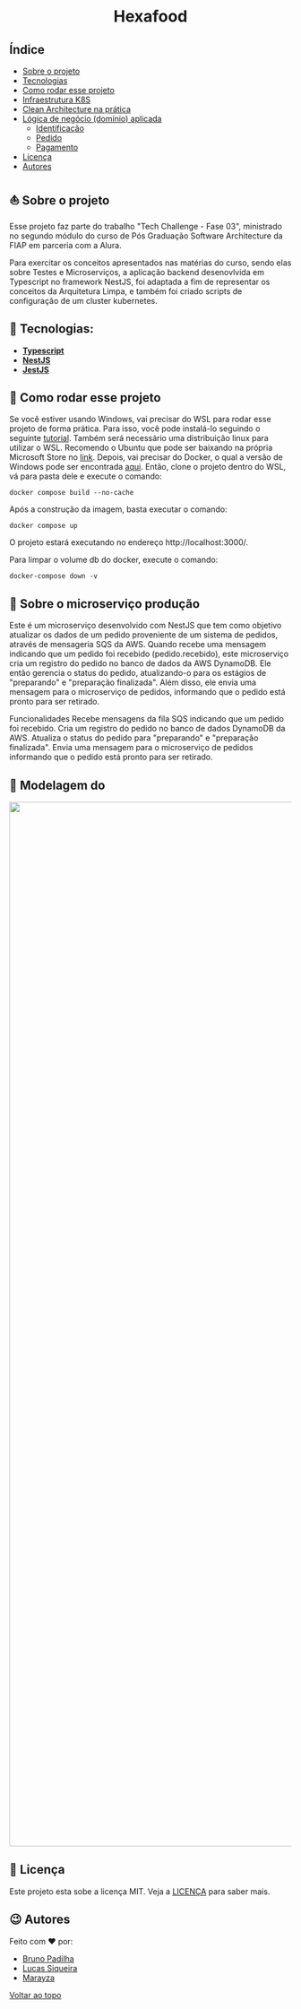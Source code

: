 <h1 align="center">
    Hexafood
</h1>


## Índice

- <a href="#boat-sobre-o-projeto">Sobre o projeto</a>
- <a href="#hammer-tecnologias">Tecnologias</a>
- <a href="#rocket-como-rodar-esse-projeto">Como rodar esse projeto</a>
- <a href="#electric_plug-infraestrutura-k8s">Infraestrutura K8S</a>
- <a href="#open_file_folder-clean-architecture-na-pratica">Clean Architecture na prática</a>
- <a href="#notebook-lógica-de-negócio-domínio-aplicada">Lógica de negócio (domínio) aplicada</a>
    - <a href="#identificação">Identificação</a>
    - <a href="#pedido">Pedido</a>
    - <a href="#pagamento">Pagamento</a>
- <a href="#bookmark_tabs-licença">Licença</a>
- <a href="#wink-autores">Autores</a>
## :boat: Sobre o projeto

Esse projeto faz parte do trabalho "Tech Challenge - Fase 03", ministrado no segundo módulo do curso de Pós Graduação Software Architecture da FIAP em parceria com a Alura.

Para exercitar os conceitos apresentados nas matérias do curso, sendo elas sobre Testes e Microserviços, a aplicação backend desenovlvida em Typescript no framework NestJS, foi adaptada a fim de representar os conceitos da Arquitetura Limpa, e também foi criado scripts de configuração de um cluster kubernetes.

## :hammer: Tecnologias:

- **[Typescript](https://www.typescriptlang.org)**
- **[NestJS](https://nestjs.com/)**
- **[JestJS](https://jestjs.io/pt-BR/)**

## :rocket: Como rodar esse projeto

Se você estiver usando Windows, vai precisar do WSL para rodar esse projeto de forma prática. Para isso, você pode instalá-lo seguindo o seguinte [tutorial](https://learn.microsoft.com/pt-br/windows/wsl/install). Também será necessário uma distribuição linux para utilizar o WSL. Recomendo o Ubuntu que pode ser baixando na própria Microsoft Store no [link](https://apps.microsoft.com/store/detail/ubuntu/9PDXGNCFSCZV).
Depois, vai precisar do Docker, o qual a versão de Windows pode ser encontrada [aqui](https://docs.docker.com/desktop/install/windows-install/).
Então, clone o projeto dentro do WSL, vá para pasta dele e execute o comando:

```
docker compose build --no-cache
```

Após a construção da imagem, basta executar o comando:

```
docker compose up
```

O projeto estará executando no endereço http://localhost:3000/.

Para limpar o volume db do docker, execute o comando:

```
docker-compose down -v
```
## :electric_plug: Sobre o microserviço produção
Este é um microserviço desenvolvido com NestJS que tem como objetivo atualizar os dados de um pedido proveniente de um sistema de pedidos, através de mensageria SQS da AWS. Quando recebe uma mensagem indicando que um pedido foi recebido (pedido.recebido), este microserviço cria um registro do pedido no banco de dados da AWS DynamoDB. Ele então gerencia o status do pedido, atualizando-o para os estágios de "preparando" e "preparação finalizada". Além disso, ele envia uma mensagem para o microserviço de pedidos, informando que o pedido está pronto para ser retirado.

Funcionalidades
Recebe mensagens da fila SQS indicando que um pedido foi recebido.
Cria um registro do pedido no banco de dados DynamoDB da AWS.
Atualiza o status do pedido para "preparando" e "preparação finalizada".
Envia uma mensagem para o microserviço de pedidos informando que o pedido está pronto para ser retirado.

## 🌉 Modelagem do

<p align="center">
    <img alt="Fluxo de comunicação dos microsserviços" title="fluxo-comunicacao-micro-servicos" src=".github/readme/fluxo_comunicacao_microserviços.png" width="1864px" />
</p>

## :bookmark_tabs: Licença

Este projeto esta sobe a licença MIT. Veja a [LICENÇA](https://opensource.org/licenses/MIT) para saber mais.

## :wink: Autores

Feito com ❤️ por:

- [Bruno Padilha](https://www.linkedin.com/in/brpadilha/)
- [Lucas Siqueira](https://www.linkedin.com/in/lucassouzatidev/)
- [Marayza](https://www.linkedin.com/in/marayza-gonzaga-7766251b1/)

[Voltar ao topo](#índice)